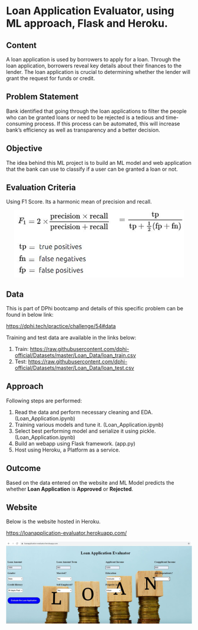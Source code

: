 # Loan Application Evaluator, using ML approach, Flask and Heroku.

## Content
A loan application is used by borrowers to apply for a loan. Through the loan application, borrowers reveal key details about their finances to the lender. The loan application is crucial to determining whether the lender will grant the request for funds or credit.

## Problem Statement
Bank identified that going through the loan applications to filter the people who can be granted loans or need to be rejected is a tedious and time-consuming process. If this process can be automated, this will increase bank’s efficiency as well as transparency and a better decision.

## Objective
The idea behind this ML project is to build an ML model and web application that the bank can use to classify if a user can be granted a loan or not.

## Evaluation Criteria
Using F1 Score. Its a harmonic mean of precision and recall. 

<p align="center">
  <img width="460" src="images/f1score.JPG">
</p>

## Data
This is part of DPhi bootcamp and details of this specific problem can be found in below link:
  
  https://dphi.tech/practice/challenge/54#data
  
Training and test data are available in the links below:

  1. Train: https://raw.githubusercontent.com/dphi-official/Datasets/master/Loan_Data/loan_train.csv
  2. Test:  https://raw.githubusercontent.com/dphi-official/Datasets/master/Loan_Data/loan_test.csv

## Approach
Following steps are performed:
1. Read the data and perform necessary cleaning and EDA. (Loan_Application.ipynb)
2. Training various models and tune it. (Loan_Application.ipynb)
3. Select best performing model and serialize it using pickle. (Loan_Application.ipynb)
4. Build an webapp using Flask framework. (app.py)
5. Host using Heroku, a Platform as a service.

## Outcome
Based on the data entered on the website and ML Model predicts the whether **Loan Application** is **Approved** or **Rejected**.

## Website

Below is the website hosted in Heroku.

https://loanapplication-evaluator.herokuapp.com/


<p align="center">
  <img src="images/website.JPG">
</p>
